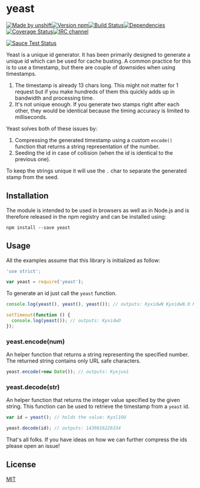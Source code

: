 # yeast

[![Made by unshift](https://img.shields.io/badge/made%20by-unshift-00ffcc.svg?style=flat-square)](http://unshift.io)[![Version npm](https://img.shields.io/npm/v/yeast.svg?style=flat-square)](http://browsenpm.org/package/yeast)[![Build
Status](https://img.shields.io/travis/unshiftio/yeast/master.svg?style=flat-square)](https://travis-ci.org/unshiftio/yeast)[![Dependencies](https://img.shields.io/david/unshiftio/yeast.svg?style=flat-square)](https://david-dm.org/unshiftio/yeast)[![Coverage
Status](https://img.shields.io/coveralls/unshiftio/yeast/master.svg?style=flat-square)](https://coveralls.io/r/unshiftio/yeast?branch=master)[![IRC
channel](https://img.shields.io/badge/IRC-irc.freenode.net%23unshift-00a8ff.svg?style=flat-square)](https://webchat.freenode.net/?channels=unshift)

[![Sauce Test Status](https://saucelabs.com/browser-matrix/yeast.svg)](https://saucelabs.com/u/yeast)

Yeast is a unique id generator. It has been primarily designed to generate a unique id which can be used for cache
busting. A common practice for this is to use a timestamp, but there are couple of downsides when using timestamps.

1. The timestamp is already 13 chars long. This might not matter for 1 request but if you make hundreds of them this
   quickly adds up in bandwidth and processing time.
2. It's not unique enough. If you generate two stamps right after each other, they would be identical because the timing
   accuracy is limited to milliseconds.

Yeast solves both of these issues by:

1. Compressing the generated timestamp using a custom `encode()` function that returns a string representation of the
   number.
2. Seeding the id in case of collision (when the id is identical to the previous one).

To keep the strings unique it will use the `.` char to separate the generated stamp from the seed.

## Installation

The module is intended to be used in browsers as well as in Node.js and is therefore released in the npm registry and
can be installed using:

```
npm install --save yeast
```

## Usage

All the examples assume that this library is initialized as follow:

```js
'use strict';

var yeast = require('yeast');
```

To generate an id just call the `yeast` function.

```js
console.log(yeast(), yeast(), yeast()); // outputs: KyxidwN KyxidwN.0 KyxidwN.1

setTimeout(function () {
  console.log(yeast()); // outputs: KyxidwO
});
```

### yeast.encode(num)

An helper function that returns a string representing the specified number. The returned string contains only URL safe
characters.

```js
yeast.encode(+new Date()); // outputs: Kyxjuo1
```

### yeast.decode(str)

An helper function that returns the integer value specified by the given string. This function can be used to retrieve
the timestamp from a `yeast` id.

```js
var id = yeast(); // holds the value: Kyxl1OU

yeast.decode(id); // outputs: 1439816226334
```

That's all folks. If you have ideas on how we can further compress the ids please open an issue!

## License

[MIT](LICENSE)
